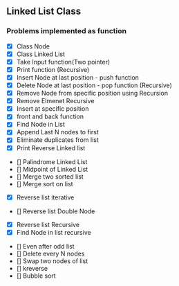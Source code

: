 ## Linked List Class
### Problems implemented as function

- [x] Class Node
- [x] Class Linked List
- [x] Take Input function(Two pointer)
- [x] Print function (Recursive)
- [x] Insert Node at last position - push function
- [x] Delete Node at last position - pop function (Recursive)
- [x] Remove Node from specific position using Recursion
- [x] Remove Elmenet Recursive
- [x] Insert at specific position
- [x] front and back function
- [x] Find Node in List
- [x] Append Last N nodes to first
- [x] Eliminate duplicates from list
- [x] Print Reverse Linked list
- [] Palindrome Linked List
- [] Midpoint of Linked List
- [] Merge two sorted list
- [] Merge sort on list
- [x] Reverse list iterative
- [] Reverse list Double Node
- [x] Reverse list Recursive
- [x] Find Node in list recursive
- [] Even after odd list
- [] Delete every N nodes
- [] Swap two nodes of list
- [] kreverse
- [] Bubble sort
